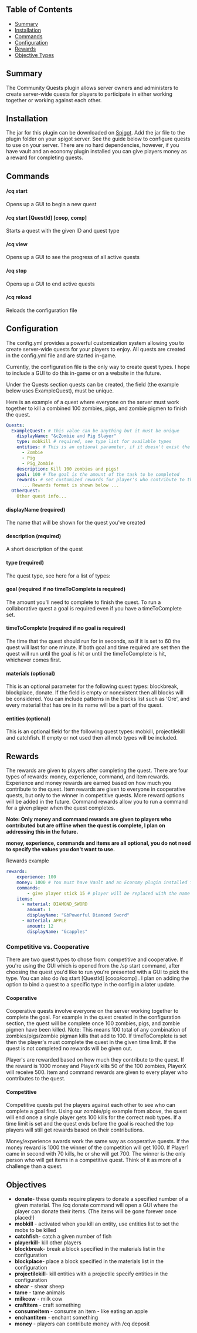 ## Table of Contents
* [Summary](#Summary)
* [Installation](#Installation)
* [Commands](#Commands)
* [Configuration](#Configuration)
* [Rewards](#Rewards)
* [Objective Types](#Objectives)

## Summary
The Community Quests plugin allows server owners and administers to create server-wide quests for players to participate in either
working together or working against each other. 

## Installation
The jar for this plugin can be downloaded on [Spigot](https://www.spigotmc.org/resources/community-quests-13-0-16-5-%E2%AD%90run-server-wide-quests-%E2%AD%90.90798/). Add the jar file to the plugin folder on your spigot server. See the guide below to configure quests to use on your server. There are no hard dependencies, however, if you have vault and 
an economy plugin installed you can give players money as a reward for completing quests.

## Commands 

#### /cq start
Opens up a GUI to begin a new quest 

#### /cq start [QuestId] [coop, comp]
Starts a quest with the given ID and quest type

#### /cq view 
Opens up a GUI to see the progress of all active quests

#### /cq stop
Opens up a GUI to end active quests

#### /cq reload 
Reloads the configuration file

## Configuration
The config.yml provides a powerful customization system allowing you to create server-wide quests for your players to enjoy. All quests are created in the config.yml file and are started in-game.

Currently, the configuration file is the only way to create quest types. I hope to include a GUI to do this in-game or on a website in the future.

Under the Quests section quests can be created, the field (the example below uses ExampleQuest),
must be unique.

Here is an example of a quest where everyone on the server must work together to kill a combined 100 zombies, pigs, and zombie pigmen to finish the quest. 
```yaml 
Quests:
  ExampleQuest: # this value can be anything but it must be unique
    displayName: "&cZombie and Pig Slayer"
    type: mobkill # required, see type list for available types
    entities: # This is an optional parameter, if it doesn't exist the quest will count ALL mob kills. entity reference: https://hub.spigotmc.org/javadocs/bukkit/org/bukkit/entity/EntityType.html
      - Zombie
      - Pig
      - Pig_Zombie
    description: Kill 100 zombies and pigs!
    goal: 100 # The goal is the amount of the task to be completed
    rewards: # set customized rewards for player's who contribute to the quest
      ... Rewards format is shown below ...
  OtherQuest:
    Other quest info...
```

#### displayName (required) 

The name that will be shown for the quest you've created

#### description (required)

A short description of the quest

#### type (required)
The quest type, see here for a list of types: 

#### goal (required if no timeToComplete is required)
The amount you'll need to complete to finish the quest. To run a collaborative quest a goal is required
even if you have a timeToComplete set. 

####  timeToComplete (required if no goal is required)
The time that the quest should run for in seconds, so if it is set to 60 the quest will last 
for one minute. If both goal and time required are set then the quest will run until the goal is hit 
or until the timeToComplete is hit, whichever comes first. 


#### materials (optional)
This is an optional parameter for the following quest types: 
blockbreak, blockplace, donate. If the field is empty or nonexistent then all blocks will be considered.
You can include patterns in the blocks list such as 'Ore', and every material that has ore in its name will be a part of the quest.

#### entities (optional)
This is an optional field for the following quest types: mobkill, projectilekill and catchfish.
If empty or not used then all mob types will be included.

## Rewards
The rewards are given to players after completing the quest. There are four types of rewards: money, experience, command, and item rewards. Experience and money rewards are earned based on how much you contribute to the
quest. Item rewards are given to everyone in cooperative quests, but only to the winner in competitive quests.
More reward options will be added in the future. Command rewards allow you to run a command for a given player when the quest completes.

**Note: Only money and command rewards are given to players who contributed but are offline when the quest is complete, I plan on addressing this in the future.**

**money, experience, commands and items are all optional, you do not need to specify the values you don't want to use.**


Rewards example
```yaml 
rewards:
    experience: 100
    money: 1000 # You must have Vault and an Economy plugin installed for this to work
    commands:
        - give player stick 15 # player will be replaced with the name of the player receiving the reward.
    items:
      - material: DIAMOND_SWORD
        amount: 1
        displayName: "&bPowerful Diamond Sword"
      - material: APPLE
        amount: 12
        displayName: "&capples"
```

### Competitive vs. Cooperative
There are two quest types to chose from: competitive and cooperative. If you're using the GUI which is opened from the /sp start command, after choosing the quest you'd like to run you're presented with a 
GUI to pick the type. You can also do /sq start [QuestId] [coop/comp] . I plan on adding the option to bind a quest to a specific type in the config in a later update.

#### Cooperative 
Cooperative quests involve everyone on the server working together to complete the goal. For example in the quest created in the configuration section, the quest will be complete once 100 zombies, pigs, and zombie pigmen have been killed. Note: This means 100 total of
any combination of zombies/pigs/zombie pigman kills that add to 100. If timeToComplete is set then the player's must complete the quest in the given time limit.
If the quest is not completed no rewards will be given out.

Player's are rewarded based on how much they contribute to the quest. If the reward is 1000 
money and PlayerX kills 50 of the 100 zombies, PlayerX will receive 500. Item and command rewards are given to every player who contributes to the quest.

#### Competitive
Competitive quests put the players against each other to see who can complete a goal first. Using our zombie/pig example
from above, the quest will end once a single player gets 100 kills for the correct mob types. If a time limit is set and the quest ends before the goal is reached the top players will still get rewards based on their contributions.


Money/experience awards work the same way as cooperative quests. If the money reward is 1000 the winner of the competition will get 1000. If Player1 came in second with 70 kills, he or she will get 700. The winner is the only person who will get items in a competitive quest.
Think of it as more of a challenge than a quest.

## Objectives
- **donate**- these quests require players to donate a specified number of a given material. The /cq donate command will open a GUI where the player can donate their items. (The items will be gone forever once placed!)
- **mobkill** - activated when you kill an entity, use entities list to set the mobs to be killed
- **catchfish**- catch a given number of fish 
- **playerkill**- kill other players
- **blockbreak**- break a block specified in the materials list in the configuration  
- **blockplace**- place a block specified in the materials list in the configuration 
- **projectilekill**- kill entities with a projectile specify entities in the configuration 
- **shear** - shear sheep
- **tame** - tame animals
- **milkcow** - milk cow
- **craftitem** - craft something
- **consumeitem** - consume an item - like eating an apple
- **enchantitem** - enchant something 
- **money** - players can contribute money with /cq deposit <amount>

